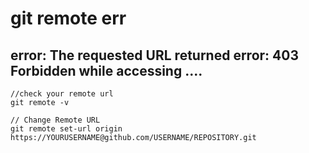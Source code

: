 
# git remote err

## error: The requested URL returned error: 403 Forbidden while accessing ....


```
//check your remote url
git remote -v

// Change Remote URL
git remote set-url origin https://YOURUSERNAME@github.com/USERNAME/REPOSITORY.git

```
